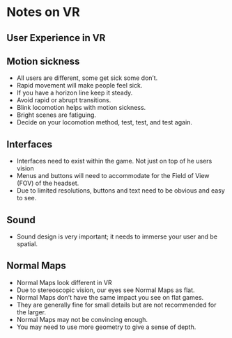 # Notes on VR
## User Experience in VR
## Motion sickness
* All users are different, some get sick some don’t. <br />
* Rapid movement will make people feel sick. <br />
* If you have a horizon line keep it steady. <br />  
* Avoid rapid or abrupt transitions. <br />
* Blink locomotion helps with motion sickness. <br />
* Bright scenes are fatiguing. <br />
* Decide on your locomotion method, test, test, and test again. <br />
## Interfaces
* Interfaces need to exist within the game. Not just on top of he users vision <br />
* Menus and buttons will need to accommodate for the Field of View (FOV) of the headset. <br />
* Due to limited resolutions, buttons and text need to be obvious and easy to see. <br />
## Sound
* Sound design is very important; it needs to immerse your user and be spatial. <br />
## Normal Maps
* Normal Maps look different in VR <br />
* Due to stereoscopic vision, our eyes see Normal Maps as flat. <br />
* Normal Maps don’t have the same impact you see on flat games. <br />
* They are generally fine for small details but are not recommended for the larger. <br />
* Normal Maps may not be convincing enough. <br />
* You may need to use more geometry to give a sense of depth. <br />
